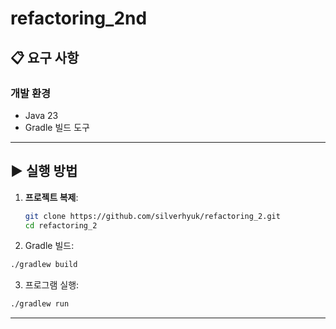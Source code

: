 # refactoring_2nd

## 📋 요구 사항
### 개발 환경
- Java 23
- Gradle 빌드 도구

---

## ▶️ 실행 방법
1. **프로젝트 복제**:
   ```bash
   git clone https://github.com/silverhyuk/refactoring_2.git
   cd refactoring_2
    ```
2.	Gradle 빌드:
   ```bash
   ./gradlew build
   ```
3.	프로그램 실행:
   ```bash
   ./gradlew run
   ```

---
   